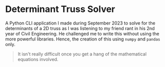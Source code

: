 # Determinant Truss Solver
A Python CLI application I made during September 2023 to solve for the determinants of a 2D truss as I was listening to my friend rant in his 2nd year of Civil Engineering. He challenged me to write this without using the more powerful libraries. Hence, the creation of this using `numpy` and `pandas` only.

> It isn't really difficult once you get a hang of the mathematical equations involved.
